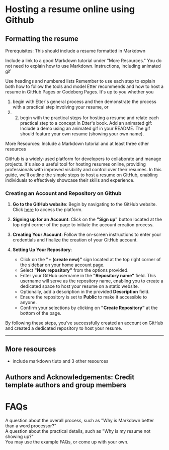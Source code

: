 # Hosting a resume online using Github

## Formatting the resume 
Prerequisites: This should include a resume formatted in Markdown

Include a link to a good Markdown tutorial under "More Resources." You do not need to explain how to use Markdown.
Instructions, including animated gif

Use headings and numbered lists
Remember to use each step to explain both how to follow the tools and model Etter recommends and how to host a resume in GitHub Pages or Codeberg Pages. It's up to you whether you
1) begin with Etter's general process and then demonstrate the process with a practical step involving your resume, or
2) 2) begin with the practical steps for hosting a resume and relate each practical step to a concept in Etter's book.
Add an animated gif: Include a demo using an animated gif in your README. The gif should feature your own resume (showing your own name).

More Resources: Include a Markdown tutorial and at least three other resources


GitHub is a widely-used platform for developers to collaborate and manage projects. It's also a useful tool for hosting resumes online, providing professionals with improved visibility and control over their resumes. In this guide, we'll outline the simple steps to host a resume on GitHub, enabling individuals to effectively showcase their skills and experience.

### Creating an Account and Repository on Github

1. **Go to the GitHub website**: Begin by navigating to the GitHub website. Click [here](https://github.com/) to access the platform.

2. **Signing up for an Account**: Click on the **"Sign up"** button located at the top right corner of the page to initiate the account creation process.

3. **Creating Your Account**: Follow the on-screen instructions to enter your credentials and finalize the creation of your GitHub account.

4. **Setting Up Your Repository**:
   - Click on the **"+ (create new)"** sign located at the top right corner of the sidebar on your home account page.
   - Select **"New repository"** from the options provided.
   - Enter your GitHub username in the **"Repository name"** field. This username will serve as the repository name, enabling you to create a dedicated space to host your resume on a static website.
   - Optionally, add a description in the provided **Description** field.
   - Ensure the repository is set to **Public** to make it accessible to anyone.
   - Confirm your selections by clicking on **"Create Repository"** at the bottom of the page.

By following these steps, you've successfully created an account on GitHub and created a dedicated repository to host your resume.

---
## More resources
- include markdown tiuto and 3 other resources

## Authors and Acknowledgements: Credit template authors and group members

# FAQs
A question about the overall process, such as "Why is Markdown better than a word processor?"  
A question about the practical details, such as "Why is my resume not showing up?"  
You may use the example FAQs, or come up with your own.
